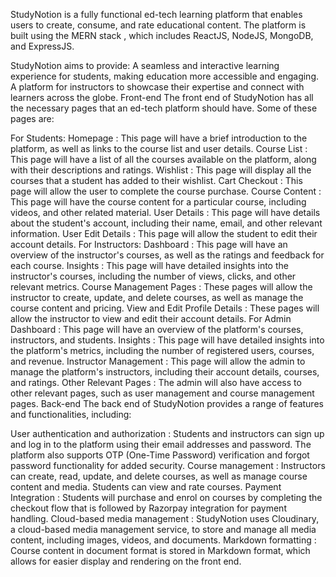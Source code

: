 StudyNotion is a fully functional ed-tech learning platform that enables users to create, consume, and rate educational content. The platform is built using the MERN stack , which includes ReactJS, NodeJS, MongoDB, and ExpressJS.

StudyNotion aims to provide:
A seamless and interactive learning experience for students, making education more accessible and engaging.
A platform for instructors to showcase their expertise and connect with learners across the globe.
Front-end
The front end of StudyNotion has all the necessary pages that an ed-tech platform should have. Some of these pages are:

For Students:
Homepage : This page will have a brief introduction to the platform, as well as links to the course list and user details.
Course List : This page will have a list of all the courses available on the platform, along with their descriptions and ratings.
Wishlist : This page will display all the courses that a student has added to their wishlist.
Cart Checkout : This page will allow the user to complete the course purchase.
Course Content : This page will have the course content for a particular course, including videos, and other related material.
User Details : This page will have details about the student's account, including their name, email, and other relevant information.
User Edit Details : This page will allow the student to edit their account details.
For Instructors:
Dashboard : This page will have an overview of the instructor's courses, as well as the ratings and feedback for each course.
Insights : This page will have detailed insights into the instructor's courses, including the number of views, clicks, and other relevant metrics.
Course Management Pages : These pages will allow the instructor to create, update, and delete courses, as well as manage the course content and pricing.
View and Edit Profile Details : These pages will allow the instructor to view and edit their account details.
For Admin
Dashboard : This page will have an overview of the platform's courses, instructors, and students.
Insights : This page will have detailed insights into the platform's metrics, including the number of registered users, courses, and revenue.
Instructor Management : This page will allow the admin to manage the platform's instructors, including their account details, courses, and ratings.
Other Relevant Pages : The admin will also have access to other relevant pages, such as user management and course management pages.
Back-end
The back end of StudyNotion provides a range of features and functionalities, including:

User authentication and authorization : Students and instructors can sign up and log in to the platform using their email addresses and password. The platform also supports OTP (One-Time Password) verification and forgot password functionality for added security.
Course management : Instructors can create, read, update, and delete courses, as well as manage course content and media. Students can view and rate courses.
Payment Integration : Students will purchase and enrol on courses by completing the checkout flow that is followed by Razorpay integration for payment handling.
Cloud-based media management : StudyNotion uses Cloudinary, a cloud-based media management service, to store and manage all media content, including images, videos, and documents.
Markdown formatting : Course content in document format is stored in Markdown format, which allows for easier display and rendering on the front end.
